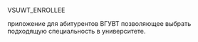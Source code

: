 VSUWT_ENROLLEE

приложение для абитурентов ВГУВТ позволяющее выбрать подходящую специальность в университете.
